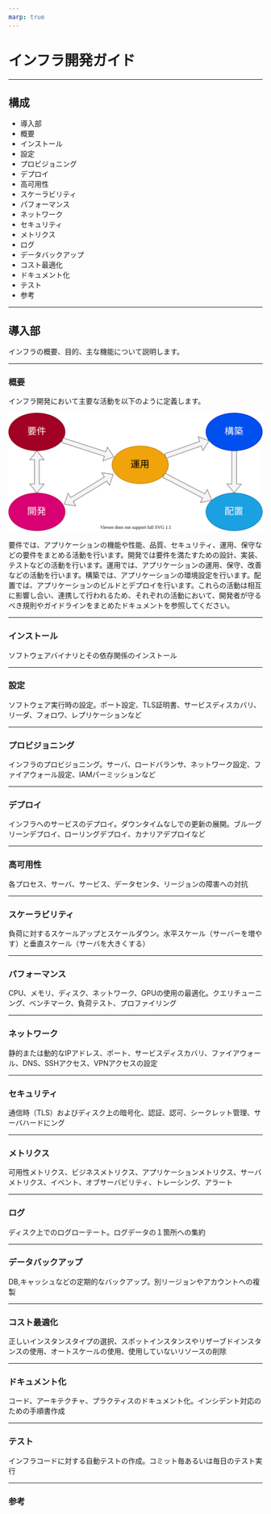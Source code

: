 ```yaml
---
marp: true
---
```


# インフラ開発ガイド

---

## 構成

- 導入部
- 概要
- インストール　
- 設定
- プロビジョニング
- デプロイ
- 高可用性
- スケーラビリティ
- パフォーマンス
- ネットワーク
- セキュリティ
- メトリクス
- ログ
- データバックアップ
- コスト最適化
- ドキュメント化
- テスト
- 参考
 
---

## 導入部

インフラの概要、目的、主な機能について説明します。

---

### 概要

インフラ開発において主要な活動を以下のように定義します。

![Image](./images/life_cycle.drawio.svg)

要件では、アプリケーションの機能や性能、品質、セキュリティ、運用、保守などの要件をまとめる活動を行います。開発では要件を満たすための設計、実装、テストなどの活動を行います。運用では、アプリケーションの運用、保守、改善などの活動を行います。構築では、アプリケーションの環境設定を行います。配置では、アプリケーションのビルドとデプロイを行います。これらの活動は相互に影響し合い、連携して行われるため、それぞれの活動において、開発者が守るべき規則やガイドラインをまとめたドキュメントを参照してください。

---

### インストール　

ソフトウェアバイナリとその依存関係のインストール

---
### 設定 

ソフトウェア実行時の設定。ポート設定、TLS証明書、サービスディスカバリ、リーダ、フォロワ、レプリケーションなど

---
### プロビジョニング　

インフラのプロビジョニング。サーバ、ロードバランサ、ネットワーク設定、ファイアウォール設定、IAMパーミッションなど

---

### デプロイ

インフラへのサービスのデプロイ。ダウンタイムなしでの更新の展開。ブルーグリーンデプロイ、ローリングデプロイ、カナリアデプロイなど

---
### 高可用性 

各プロセス、サーバ、サービス、データセンタ、リージョンの障害への対抗

---
### スケーラビリティ 
負荷に対するスケールアップとスケールダウン。水平スケール（サーバーを増やす）と垂直スケール（サーバを大きくする）

---
### パフォーマンス 

CPU、メモリ、ディスク、ネットワーク、GPUの使用の最適化。クエリチューニング、ベンチマーク、負荷テスト、プロファイリング

---
### ネットワーク 

静的または動的なIPアドレス、ポート、サービスディスカバリ、ファイアウォール、DNS、SSHアクセス、VPNアクセスの設定

---
### セキュリティ 

通信時（TLS）およびディスク上の暗号化、認証、認可、シークレット管理、サーバハードにング

---
### メトリクス 

可用性メトリクス、ビジネスメトリクス、アプリケーションメトリクス、サーバメトリクス、イベント、オブサーバビリティ、トレーシング、アラート

---
### ログ 

ディスク上でのログローテート。ログデータの１箇所への集約

---
### データバックアップ 

DB,キャッシュなどの定期的なバックアップ。別リージョンやアカウントへの複製

---
### コスト最適化 

正しいインスタンスタイプの選択、スポットインスタンスやリザーブドインスタンスの使用、オートスケールの使用、使用していないリソースの削除

---
### ドキュメント化 

コード、アーキテクチャ、プラクティスのドキュメント化。インシデント対応のための手順書作成

---
### テスト 

インフラコードに対する自動テストの作成。コミット毎あるいは毎日のテスト実行

---

### 参考